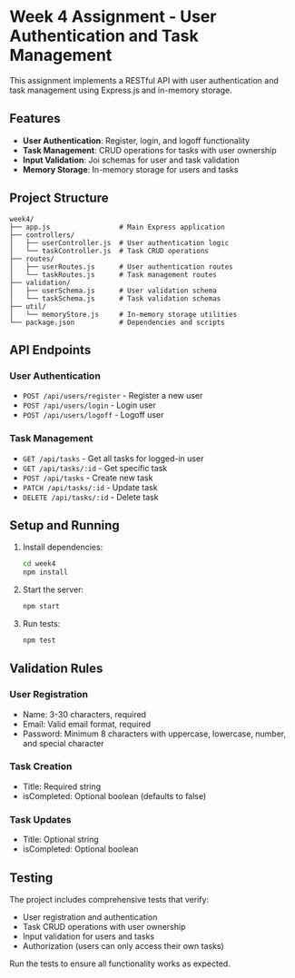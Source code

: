 # Week 4 Assignment - User Authentication and Task Management

This assignment implements a RESTful API with user authentication and task management using Express.js and in-memory storage.

## Features

- **User Authentication**: Register, login, and logoff functionality
- **Task Management**: CRUD operations for tasks with user ownership
- **Input Validation**: Joi schemas for user and task validation
- **Memory Storage**: In-memory storage for users and tasks

## Project Structure

```
week4/
├── app.js                 # Main Express application
├── controllers/
│   ├── userController.js  # User authentication logic
│   └── taskController.js  # Task CRUD operations
├── routes/
│   ├── userRoutes.js      # User authentication routes
│   └── taskRoutes.js      # Task management routes
├── validation/
│   ├── userSchema.js      # User validation schema
│   └── taskSchema.js      # Task validation schemas
├── util/
│   └── memoryStore.js     # In-memory storage utilities
└── package.json           # Dependencies and scripts
```

## API Endpoints

### User Authentication
- `POST /api/users/register` - Register a new user
- `POST /api/users/login` - Login user
- `POST /api/users/logoff` - Logoff user

### Task Management
- `GET /api/tasks` - Get all tasks for logged-in user
- `GET /api/tasks/:id` - Get specific task
- `POST /api/tasks` - Create new task
- `PATCH /api/tasks/:id` - Update task
- `DELETE /api/tasks/:id` - Delete task

## Setup and Running

1. Install dependencies:
   ```bash
   cd week4
   npm install
   ```

2. Start the server:
   ```bash
   npm start
   ```

3. Run tests:
   ```bash
   npm test
   ```

## Validation Rules

### User Registration
- Name: 3-30 characters, required
- Email: Valid email format, required
- Password: Minimum 8 characters with uppercase, lowercase, number, and special character

### Task Creation
- Title: Required string
- isCompleted: Optional boolean (defaults to false)

### Task Updates
- Title: Optional string
- isCompleted: Optional boolean

## Testing

The project includes comprehensive tests that verify:
- User registration and authentication
- Task CRUD operations with user ownership
- Input validation for users and tasks
- Authorization (users can only access their own tasks)

Run the tests to ensure all functionality works as expected. 